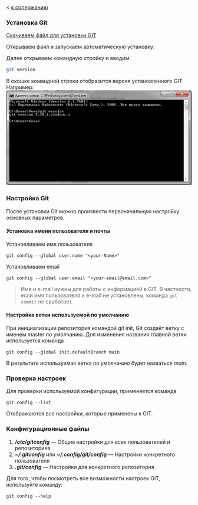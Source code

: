 < [к содержанию](./readme.md)
### Установка Git

[Скачиваем файл для установки GIT](https://git-scm.com/downloads)

Открываем файл и запускаем автоматическую установку.

Далее открываем командную стройку и вводим:

```bash
git version 
```
В окошке командной строки отобразится версия установленного GIT.
Например:
![git-version](./gitvers.jpg)

### Настройка Git

После установки Git можно произвести первоначальную настройку основных параметров.

#### **Установка имени пользователя и почты**

Установливаем имя пользователя
```bash=
git config --global user.name "<your-Name>"
```
Установливаем email
```bash=
git config --global user.email "<your-email@email.com>"
```
> Имя и e-mail нужны для работы с информацией в GIT. В частности, если имя пользователя и e-mail не установлены, команда `get commit` не сработает.

#### **Настройка ветки используемой по умолчанию**

При инициализации репозитория командой git init, Git создаёт ветку с именем master по умолчанию. 
Для изменения названия главной ветки используется команда

```bash=
git config --global init.defaultBranch main
```

В результате используемая ветка по умолчанию будет назваться *main*.

### Проверка настроек

Для проверки используемой конфигурации, применяется команда

```bash=
git config --list
```

Отображаются все настройки, которые применены к GIT.

### Конфигурационные файлы

1. ***/etc/gitconfig*** — Общие настройки для всех пользователей и репозиториев
2. ***~/.gitconfig*** или ***~/.config/git/config*** — Настройки конкретного пользователя
3. ***.git/config*** — Настройки для конкретного репозитория

Для того, чтобы посмотреть все возможности настроек GIT, используйте команду:

```bash=
git config --help
```

